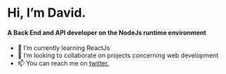 # Hi, I’m David.

 #### A Back End  and API developer on the NodeJs runtime environment
- 🌱 I’m currently learning ReactJs 
- 💞️ I’m looking to collaborate on projects concerning web development
- 📫 You can reach me on [twitter.](https://twitter.com/hiassea)




